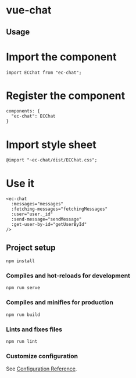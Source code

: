 # vue-chat

## Usage

# Import the component
```
import ECChat from "ec-chat";
```

# Register the component
```
components: {
  "ec-chat": ECChat
}
```

# Import style sheet
```
@import "~ec-chat/dist/ECChat.css";
```

# Use it
```
<ec-chat
  :messages="messages"
  :fetching-messages="fetchingMessages"
  :user="user._id"
  :send-message="sendMessage"
  :get-user-by-id="getUserById"
/>
```

## Project setup
```
npm install
```

### Compiles and hot-reloads for development
```
npm run serve
```

### Compiles and minifies for production
```
npm run build
```

### Lints and fixes files
```
npm run lint
```

### Customize configuration
See [Configuration Reference](https://cli.vuejs.org/config/).
